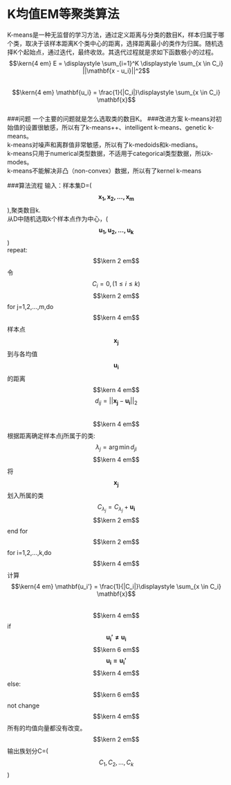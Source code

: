 # K均值EM等聚类算法
K-means是一种无监督的学习方法，通过定义距离与分类的数目K，样本归属于哪个类，取决于该样本距离K个类中心的距离，选择距离最小的类作为归属。随机选择K个起始点，通过迭代，最终收敛。其迭代过程就是求如下函数极小的过程。  
$$\kern{4 em} E = \displaystyle \sum_{i=1}^K \displaystyle \sum_{x \in C_i} ||\mathbf{x - u_i}||^2$$  
$$\kern{4 em} \mathbf{u_i} = \frac{1}{|C_i|}\displaystyle \sum_{x \in C_i} \mathbf{x}$$  
###问题
一个主要的问题就是怎么选取类的数目K。
###改进方案
k-means对初始值的设置很敏感，所以有了k-means++、intelligent k-means、genetic k-means。   
k-means对噪声和离群值非常敏感，所以有了k-medoids和k-medians。   
k-means只用于numerical类型数据，不适用于categorical类型数据，所以k-modes。   
k-means不能解决非凸（non-convex）数据，所以有了kernel k-means

###算法流程
输入：样本集D=($$\mathbf{x_1,x_2,...,x_m}$$),聚类数目k.  
从D中随机选取k个样本点作为中心，($$\mathbf{u_1,u_2,...,u_k}$$)  
repeat:
$$\kern 2 em$$令$$C_i = 0, (1 \le i \le k)$$
$$\kern 2 em$$for j=1,2,...,m,do
$$\kern 4 em$$ 样本点$$\mathbf{x_j}$$到与各均值$$\mathbf{u_i}$$的距离
$$\kern 4 em$$ $$d_{ij} = ||\mathbf{x_j}-\mathbf{u_i}||_2$$    
$$\kern 4 em$$根据距离确定样本点j所属于的类:$$\lambda_j = \arg \min d_{ji}$$ 
$$\kern 4 em$$将$$\mathbf{x_j}$$划入所属的类$$C_{\lambda_j} =C_{\lambda_j}+\mathbf{u_i}$$
$$\kern 2 em$$end for
$$\kern 2 em$$for i=1,2,...,k,do
$$\kern 4 em$$计算$$\kern{4 em} \mathbf{u_i'} = \frac{1}{|C_i|}\displaystyle \sum_{x \in C_i} \mathbf{x}$$  
$$\kern 4 em$$if $$\mathbf{u_i' \ne u_i}$$
$$\kern 6 em$$ $$\mathbf{u_i = u_i'}$$
$$\kern 4 em$$else: 
$$\kern 6 em$$not change
$$\kern 4 em$$所有的均值向量都没有改变。
$$\kern 2 em$$输出族划分C=($$C_1,C_2,...,C_k$$)























